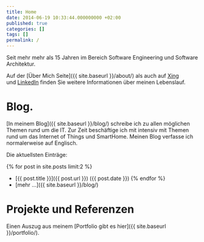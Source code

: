 ```yaml
---
title: Home
date: 2014-06-19 10:33:44.000000000 +02:00
published: true
categories: []
tags: []
permalink: /
---
```


Seit mehr mehr als 15 Jahren im Bereich Software Engineering und Software Architektur. 

Auf der [Über Mich Seite]({{ site.baseurl }}/about/) als auch auf [Xing](https://www.xing.com/profile/Oliver_vanPorten) und [LinkedIn](https://de.linkedin.com/in/ovanporten/) finden Sie weitere Informationen über meinen Lebenslauf.

Blog.
=====

[In meinem Blog]({{ site.baseurl }}/blog/) schreibe ich zu allen möglichen Themen rund um die IT. Zur Zeit beschäftige ich mit intensiv mit Themen rund um das Internet of Things und SmartHome. Meinen Blog verfasse ich normalerweise auf Englisch. 

Die aktuellsten Einträge:

{% for post in site.posts limit:2 %}
  * [{{ post.title }}]({{ post.url }}) ({{ post.date }})
{% endfor %}
  * [mehr ...]({{ site.baseurl }}/blog/) 

Projekte und Referenzen
=======================

Einen Auszug aus meinem [Portfolio gibt es hier]({{ site.baseurl }}/portfolio/).
